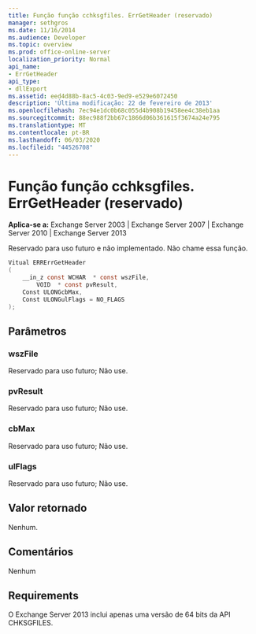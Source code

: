 ```yaml
---
title: Função função cchksgfiles. ErrGetHeader (reservado)
manager: sethgros
ms.date: 11/16/2014
ms.audience: Developer
ms.topic: overview
ms.prod: office-online-server
localization_priority: Normal
api_name:
- ErrGetHeader
api_type:
- dllExport
ms.assetid: eed4d88b-8ac5-4c03-9ed9-e529e6072450
description: 'Última modificação: 22 de fevereiro de 2013'
ms.openlocfilehash: 7ec94e1dc0b68c055d4b908b19458ee4c38eb1aa
ms.sourcegitcommit: 88ec988f2bb67c1866d06b361615f3674a24e795
ms.translationtype: MT
ms.contentlocale: pt-BR
ms.lasthandoff: 06/03/2020
ms.locfileid: "44526708"
---
```

# <a name="cchksgfileserrgetheader-function-reserved"></a>Função função cchksgfiles. ErrGetHeader (reservado)

**Aplica-se a:** Exchange Server 2003 | Exchange Server 2007 | Exchange Server 2010 | Exchange Server 2013
  
Reservado para uso futuro e não implementado. Não chame essa função. 
  
```cs
Vitual ERRErrGetHeader  
(
    __in_z const WCHAR  * const wszFile,
        VOID  * const pvResult,
    Const ULONGcbMax,
    Const ULONGulFlags = NO_FLAGS
);

```

## <a name="parameters"></a>Parâmetros

### <a name="wszfile"></a>wszFile
  
Reservado para uso futuro; Não use.
    
### <a name="pvresult"></a>pvResult
  
Reservado para uso futuro; Não use.
    
### <a name="cbmax"></a>cbMax
  
Reservado para uso futuro; Não use.
    
### <a name="ulflags"></a>ulFlags
  
Reservado para uso futuro; Não use.
    
## <a name="return-value"></a>Valor retornado

Nenhum.
  
## <a name="remarks"></a>Comentários

Nenhum
  
## <a name="requirements"></a>Requirements

O Exchange Server 2013 inclui apenas uma versão de 64 bits da API CHKSGFILES.
  

